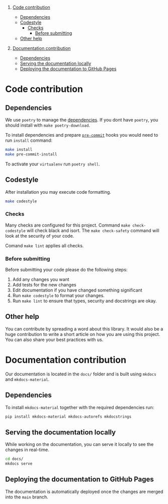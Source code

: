 1. [Code contribution](#code-contribution)
   - [Dependencies](#dependencies)
   - [Codestyle](#codestyle)
     - [Checks](#checks)
       - [Before submitting](#before-submitting)
   - [Other help](#other-help)

2. [Documentation contribution](#documentation-contribution)
   - [Dependencies](#dependencies-1)
    - [Serving the documentation locally](#serving-the-documentation-locally)
    - [Deploying the documentation to GitHub Pages](#deploying-the-documentation-to-github-pages)


# Code contribution

## Dependencies

We use `poetry` to manage the [dependencies](https://github.com/python-poetry/poetry).
If you dont have `poetry`, you should install with `make poetry-download`.

To install dependencies and prepare [`pre-commit`](https://pre-commit.com/) hooks you would need to run `install` command:

```bash
make install
make pre-commit-install
```

To activate your `virtualenv` run `poetry shell`.

## Codestyle

After installation you may execute code formatting.

```bash
make codestyle
```

### Checks

Many checks are configured for this project. Command `make check-codestyle` will check black and isort.
The `make check-safety` command will look at the security of your code.

Comand `make lint` applies all checks.

### Before submitting

Before submitting your code please do the following steps:

1. Add any changes you want
1. Add tests for the new changes
1. Edit documentation if you have changed something significant
1. Run `make codestyle` to format your changes.
1. Run `make lint` to ensure that types, security and docstrings are okay.

## Other help

You can contribute by spreading a word about this library.
It would also be a huge contribution to write
a short article on how you are using this project.
You can also share your best practices with us.


# Documentation contribution
Our documentation is located in the `docs/` folder and is built using `mkdocs` and `mkdocs-material`.

##  Dependencies
To install `mkdocs-material` together with the required dependencies run:

```bash
pip install mkdocs-material mkdocs-autorefs mkdocstrings
```

## Serving the documentation locally
While working on the documentation, you can serve it locally to see the changes in real-time.

```bash
cd docs/
mkdocs serve
```

## Deploying the documentation to GitHub Pages

The documentation is automatically deployed once the changes are merged into the `main` branch.

